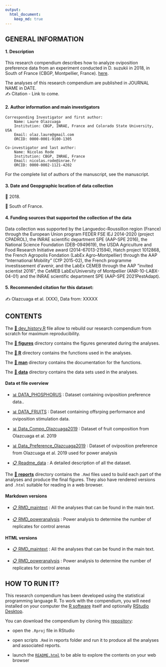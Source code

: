 ```yaml
---
output: 
  html_document:
    keep_md: true
---
```


<!-- README.md is generated from README.Rmd. Please edit that file -->



## GENERAL INFORMATION

####  1. Description
This research compendium describes how to analyze oviposition preference data from an experiment conducted in D. suzukii in 2018, in South of France (CBGP, Montpellier, France). [here](https://github.com/olazlaure/PhosphorusPreference2022).  

The analyses of this research compendium are published in JOURNAL NAME in DATE.   
:writing_hand: Citation - Link to come.   

####  2. Author information and main investigators
	Corresponding Investigator and first author:
		Name: Laure Olazcuaga
		Institution: CBGP, INRAE, France and Colorado State University, USA
		Email: olaz.laure@gmail.com
		ORCID: 0000-0001-9100-1305

	Co-investigator and last author: 
		Name: Nicolas Rode
		Institution: CBGP, INRAE, France
		Email: nicolas.rode@inrae.fr
		ORCID: 0000-0002-1121-4202

For the complete list of authors of the manuscript, see the manuscript.  

####  3. Date and Geopgraphic location of data collection
:date: 2018.   

:round_pushpin: South of France.   

####  4. Funding sources that supported the collection of the data
Data collection was supported by the Languedoc-Roussillon region (France) through the European Union program FEDER FSE IEJ 2014-2020 (project CPADROL), the INRAE scientific department SPE (AAP-SPE 2016), the National Science Foundation (DEB-0949619), the USDA Agriculture and Food Research Initiative award (2014-67013-21594), Hatch project 1012868, the French Agropolis Fondation (LabEx Agro–Montpellier) through the AAP “International Mobility” (CfP 2015-02), the French programme investissement d'avenir, and the LabEx CEMEB through the AAP "invited scientist 2016", the CeMEB LabEx/University of Montpellier (ANR-10-LABX-04-01) and the INRAE scientific department SPE (AAP-SPE 2021PestAdapt).

####  5. Recommended citation for this dataset:
:writing_hand: Olazcuaga et al. (XXX), Data from: XXXXX


## CONTENTS

The [:hammer: dev_history.R](devhistory.R) file allow to rebuild our research compendium from scratch for maximum reproducibility.

The [:open_file_folder: **figures**](figures/) directory contains the figures generated during the analyses.

The [:open_file_folder: **R**](R/) directory contains the functions used in the analyses.

The [:open_file_folder: **man**](man/) directory contains the documentation for the functions.

The [:open_file_folder: **data**](data/) directory contains the data sets used in the analyses. 

#### Data et file overview
 - [:bar_chart: DATA_PHOSPHORUS](data/DATA_PHOSPHORUS_test_arenas.csv) : Dataset containing oviposition preference data..

 - [:bar_chart: DATA_FRUITS](data/DATA_FRUITS_control_arenas.csv) : Dataset containing offsrping performance and oviposition stimulation data.
 
 - [:bar_chart: Data_Compo_Olazcuaga2019](data/Data_compo_fruits_FromOlazcuaga2019.csv) : Dataset of fruit composition from Olazcuaga et al. 2019 
 
 - [:bar_chart: Data_Preference_Olazcuaga2019](data/Data_preference_eggs_FromOlazcuaga2019.csv) : Dataset of oviposition preference from Olazcuaga et al. 2019 used for power analysis
 
 - [:clipboard: Readme_data](data/Readme_data.txt) : A detailed description of all the dataset. 

  
The [:open_file_folder: **reports**](reports/) directory contains the `.Rmd` files used to build each part of the analyses and produce the final figures. They also have rendered versions and `.html` suitable for reading in a web browser.

#### Markdown versions

 - [:clipboard: RMD_maintext](reports/RMD_maintext.Rmd) : All the analyses that can be found in the main text.

 - [:clipboard: RMD_poweranalysis](reports/RMD_poweranalysis.Rmd) : Power analysis to determine the number of replicates for control arenas
 
#### HTML versions

 - [:clipboard: RMD_maintext](reports/RMD_maintext.html) : All the analyses that can be found in the main text.

 - [:clipboard: RMD_poweranalysis](reports/RMD_poweranalysis.html) : Power analysis to determine the number of replicates for control arenas
 


## HOW TO RUN IT?

This research compendium has been developed using the statistical programming language R. To work with the compendium, you will need
installed on your computer the [R software](https://cloud.r-project.org/)
itself and optionally [RStudio Desktop](https://rstudio.com/products/rstudio/download/).

You can download the compendium by cloning this [repository](https://github.com/olazlaure/PhosphorusPreference2022.git):
  
  - open the `.Rproj` file in RStudio

  - open scripts `.Rmd` in reports folder and run it to produce all the analyses and associated reports.
  
  - launch the [`README.html`](README.html) to be able to explore the contents on your web browser


